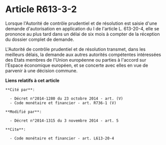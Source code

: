 # Article R613-3-2

Lorsque l'Autorité de contrôle prudentiel et de résolution est saisie d'une demande d'autorisation en application du I de
l'article L. 613-20-4, elle se prononce au plus tard dans un délai de six mois à compter de la réception du dossier complet
de demande. 

L'Autorité de contrôle prudentiel et de résolution transmet, dans les meilleurs délais, la demande aux autres autorités
compétentes intéressées des Etats membres de l'Union européenne ou parties à l'accord sur l'Espace économique européen, et se
concerte avec elles en vue de parvenir à une décision commune.

**Liens relatifs à cet article**

	**Cité par**:

	  - Décret n°2014-1280 du 23 octobre 2014 - art. (V)
	  - Code monétaire et financier - art. R736-1 (V)

	**Modifié par**:

	  - Décret n°2014-1315 du 3 novembre 2014 - art. 5

	**Cite**:

	  - Code monétaire et financier - art. L613-20-4
